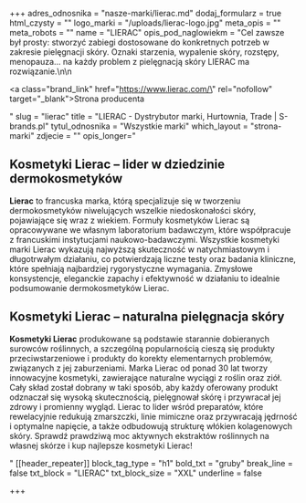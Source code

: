 +++
adres_odnosnika = "nasze-marki/lierac.md"
dodaj_formularz = true
html_czysty = ""
logo_marki = "/uploads/lierac-logo.jpg"
meta_opis = ""
meta_robots = ""
name = "LIERAC"
opis_pod_naglowiekm = "Cel zawsze był prosty: stworzyć zabiegi dostosowane do konkretnych potrzeb w zakresie pielęgnacji skóry. Oznaki starzenia, wypalenie skóry, rozstępy, menopauza… na każdy problem z pielęgnacją skóry LIERAC ma rozwiązanie.\n\n    <p><a class=\"brand_link\" href=\"https://www.lierac.com/\" rel=\"nofollow\" target=\"_blank\">Strona producenta</a></p>"
slug = "lierac"
title = "LIERAC - Dystrybutor marki, Hurtownia, Trade | S-brands.pl"
tytul_odnosnika = "Wszystkie marki"
which_layout = "strona-marki"
zdjecie = ""
opis_longer="<h2><strong>Kosmetyki Lierac – lider w dziedzinie dermokosmetyków</strong></h2><p><strong>Lierac</strong> to francuska marka, którą specjalizuje się w tworzeniu dermokosmetyków niwelujących wszelkie niedoskonałości skóry, pojawiające się wraz z wiekiem. Formuły kosmetyków Lierac są opracowywane we własnym laboratorium badawczym, które współpracuje z francuskimi instytucjami naukowo-badawczymi. Wszystkie kosmetyki marki Lierac wykazują najwyższą skuteczność w natychmiastowym i długotrwałym działaniu, co potwierdzają liczne testy oraz badania kliniczne, które spełniają najbardziej rygorystyczne wymagania. Zmysłowe konsystencje, eleganckie zapachy i efektywność w działaniu to idealnie podsumowanie dermokosmetyków Lierac.</p><h2><strong>Kosmetyki Lierac – naturalna pielęgnacja skóry</strong></h2><p><strong>Kosmetyki Lierac</strong> produkowane są podstawie starannie dobieranych surowców roślinnych, a szczególną popularnością cieszą się produkty przeciwstarzeniowe i produkty do korekty elementarnych problemów, związanych z jej zaburzeniami. Marka Lierac od ponad 30 lat tworzy innowacyjne kosmetyki, zawierające naturalne wyciągi z roślin oraz ziół. Cały skład został dobrany w taki sposób, aby każdy oferowany produkt odznaczał się wysoką skutecznością, pielęgnował skórę i przywracał jej zdrowy i promienny wygląd. Lierac to lider wśród preparatów, które rewelacyjnie redukują zmarszczki, linie mimiczne oraz przywracają jędrność i optymalne napięcie, a także odbudowują strukturę włókien kolagenowych skóry. Sprawdź prawdziwą moc aktywnych ekstraktów roślinnych na własnej skórze i kup najlepsze kosmetyki Lierac!</p>"
[[header_repeater]]
block_tag_type = "h1"
bold_txt = "gruby"
break_line = false
txt_block = "LIERAC"
txt_block_size = "XXL"
underline = false

+++
